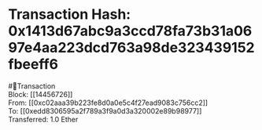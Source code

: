 
Transaction Hash: 0x1413d67abc9a3ccd78fa73b31a0697e4aa223dcd763a98de323439152fbeeff6
====================================================================================
  
#💸Transaction  
Block: [[14456726]]  
From: [[0xc02aaa39b223fe8d0a0e5c4f27ead9083c756cc2]]  
To: [[0xedd8306595a2f789a3f9a0d3a320002e89b98977]]  
Transferred: 1.0 Ether